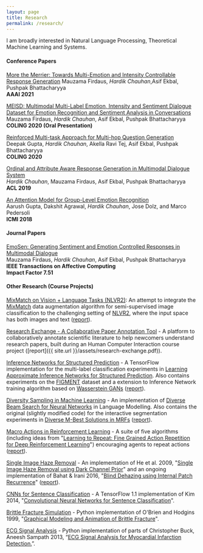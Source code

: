 ```yaml
---
layout: page
title: Research
permalink: /research/
---
```

I am broadly interested in Natural Language Processing, Theoretical Machine Learning and Systems. 

#### **Conference Papers**

[More the Merrier: Towards Multi-Emotion and Intensity Controllable Response Generation](https://www.cse.iitb.ac.in/~pb/papers/aaai21-ea.pdf)
Mauzama Firdaus, *Hardik Chauhan*,Asif Ekbal, Pushpak Bhattacharyya <br>
**AAAI 2021**  

[MEISD: Multimodal Multi-Label Emotion, Intensity and Sentiment Dialogue Dataset for Emotion
Recognition and Sentiment Analysis in Conversations](https://www.aclweb.org/anthology/2020.coling-main.393.pdf)  
Mauzama Firdaus, *Hardik Chauhan*, Asif Ekbal, Pushpak Bhattacharyya <br>
**COLING 2020 (Oral Presentation)**  

[Reinforced Multi-task Approach for Multi-hop Question Generation](https://arxiv.org/abs/2004.02143)  
Deepak Gupta, *Hardik Chauhan*, Akella Ravi Tej, Asif Ekbal, Pushpak Bhattacharyya <br>
**COLING 2020**  

[Ordinal and Attribute Aware Response Generation in Multimodal Dialogue System](https://www.aclweb.org/anthology/P19-1540.pdf)  
*Hardik Chauhan*, Mauzama Firdaus, Asif Ekbal, Pushpak Bhattacharyya <br>
**ACL 2019**  

[An Attention Model for Group-Level Emotion Recognition](https://arxiv.org/abs/1807.03380)  
Aarush Gupta, Dakshit Agrawal, *Hardik Chauhan*, Jose Dolz, and Marco Pedersoli <br>
**ICMI 2018**  


#### **Journal Papers**

[EmoSen: Generating Sentiment and Emotion Controlled Responses in Multimodal Dialogue](https://ieeexplore.ieee.org/document/9165162)  
Mauzama Firdaus, *Hardik Chauhan*, Asif Ekbal, Pushpak Bhattacharyya <br>
**IEEE Transactions on Affective Computing** <br>
**Impact Factor 7.51**



#### **Other Research (Course Projects)**

[MixMatch on Vision + Language Tasks (NLVR2)](https://github.com/martiansideofthemoon/mixmatch-lxmert): An attempt to integrate the [MixMatch](https://arxiv.org/abs/1905.02249) data augmentation algorithm for semi-supervised image classification to the challenging setting of [NLVR2](http://lil.nlp.cornell.edu/nlvr), where the input space has both images and text ([report](https://sumanvid97.github.io/docs/cv_report.pdf)).

[Research Exchange - A Collaborative Paper Annotation Tool](https://github.com/martiansideofthemoon/research-exchange) - A platform to collaboratively annotate scientific literature to help newcomers understand research papers, built during an Human Computer Interaction course project ([report]({{ site.url }}/assets/research-exchange.pdf)).

[Inference Networks for Structured Prediction](https://github.com/TheShadow29/infnet-spen) - A TensorFlow implementation for the multi-label classification experiments in [Learning Approximate Inference Networks for Structured Prediction](https://arxiv.org/abs/1803.03376). Also contains experiments on the [FIGMENT](http://cistern.cis.lmu.de/figment/) dataset and a extension to Inference Network training algorithm based on [Wasserstein GANs](https://arxiv.org/abs/1704.00028) ([report](https://people.cs.umass.edu/~kalpesh/infnet.pdf)).

[Diversity Sampling in Machine Learning](http://github.com/martiansideofthemoon/diversity-sampling) - An implementation of [Diverse Beam Search for Neural Networks](https://arxiv.org/abs/1610.02424) in Language Modelling. Also contains the original (slightly modified code) for the interactive segmentation experiments in [Diverse M-Best Solutions in MRFs](http://ttic.uchicago.edu/~gregory/papers/MBestModes.pdf) ([report](https://people.cs.umass.edu/~kalpesh/diversity.pdf)).

[Macro Actions in Reinforcement Learning](https://github.com/martiansideofthemoon/macro-action-rl) - A suite of five algorithms (including ideas from "[Learning to Repeat: Fine Grained Action Repetition for Deep Reinforcement Learning](https://arxiv.org/abs/1702.06054)") encouraging agents to repeat actions ([report](https://people.cs.umass.edu/~kalpesh/macro.pdf)).

[Single Image Haze Removal](https://github.com/martiansideofthemoon/blind-dehazing) - An implementation of He et al. 2009, "[Single Image Haze Removal using Dark Channel Prior](https://www.robots.ox.ac.uk/~vgg/rg/papers/hazeremoval.pdf)" and an ongoing implementation of Bahat & Irani 2016, "[Blind Dehazing using Internal Patch Recurrence](http://ieeexplore.ieee.org/document/7492870/)" ([report](https://people.cs.umass.edu/~kalpesh/dehaze.pdf)).

[CNNs for Sentence Classification](https://github.com/martiansideofthemoon/tf-sentence-classification) - A TensorFlow 1.1 implementation of Kim 2014, "[Convolutional Neural Networks for Sentence Classification](https://arxiv.org/abs/1408.5882)".  

[Brittle Fracture Simulation](https://github.com/martiansideofthemoon/brittle-fracture-simulation) - Python implementation of O'Brien and Hodgins 1999, "[Graphical Modeling and Animation of Brittle Fracture](http://graphics.berkeley.edu/papers/Obrien-GMA-1999-08/Obrien-GMA-1999-08.pdf)".  

[ECG Signal Analysis](https://github.com/martiansideofthemoon/ecg-analysis) - Python implementation of parts of Christopher Buck, Aneesh Sampath 2013, “[ECG Signal Analysis for Myocardial Infarction Detection.](https://cnx.org/contents/VZtarYnV@2.1:WO1d4SJW@1/Introduction)”.  


